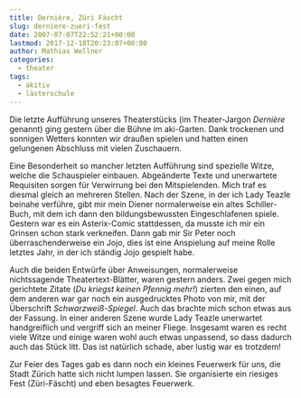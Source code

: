 ```yaml
---
title: Dernière, Züri Fäscht
slug: derniere-zueri-fest
date: 2007-07-07T22:52:21+00:00
lastmod: 2017-12-18T20:23:07+00:00
author: Mathias Wellner
categories:
  - theater
tags:
  - akitiv
  - lästerschule
---
```

Die letzte Aufführung unseres Theaterstücks (im Theater-Jargon _Dernière_ genannt) ging gestern über die Bühne im aki-Garten. Dank trockenen und sonnigen Wetters konnten wir draußen spielen und hatten einen gelungenen Abschluss mit vielen Zuschauern.
<!--more-->

Eine Besonderheit so mancher letzten Aufführung sind spezielle Witze, welche die Schauspieler einbauen. Abgeänderte Texte und unerwartete Requisiten sorgen für Verwirrung bei den Mitspielenden. Mich traf es diesmal gleich an mehreren Stellen. Nach der Szene, in der ich Lady Teazle beinahe verführe, gibt mir mein Diener normalerweise ein altes Schiller-Buch, mit dem ich dann den bildungsbewussten Eingeschlafenen spiele. Gestern war es ein Asterix-Comic stattdessen, da musste ich mir ein Grinsen schon stark verkneifen. Dann gab mir Sir Peter noch überraschenderweise ein Jojo, dies ist eine Anspielung auf meine Rolle letztes Jahr, in der ich ständig Jojo gespielt habe. 

Auch die beiden Entwürfe über Anweisungen, normalerweise nichtssagende Theatertext-Blätter, waren gestern anders. Zwei gegen mich gerichtete Zitate (_Du kriegst keinen Pfennig mehr!_) zierten den einen, auf dem anderen war gar noch ein ausgedrucktes Photo von mir, mit der Überschrift _Schwarzweiß-Spiegel_. Auch das brachte mich schon etwas aus der Fassung. In einer anderen Szene wurde Lady Teazle unerwartet handgreiflich und vergriff sich an meiner Fliege. Insgesamt waren es recht viele Witze und einige waren wohl auch etwas unpassend, so dass dadurch auch das Stück litt. Das ist natürlich schade, aber lustig war es trotzdem!

Zur Feier des Tages gab es dann noch ein kleines Feuerwerk für uns, die Stadt Zürich hatte sich nicht lumpen lassen. Sie organisierte ein riesiges Fest (Züri-Fäscht) und eben besagtes Feuerwerk.